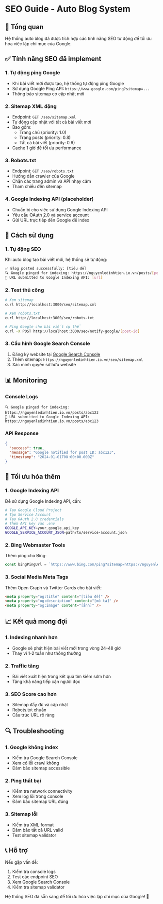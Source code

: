 # SEO Guide - Auto Blog System

## 🎯 Tổng quan

Hệ thống auto blog đã được tích hợp các tính năng SEO tự động để tối ưu hóa việc lập chỉ mục của Google.

## ✅ Tính năng SEO đã implement

### 1. **Tự động ping Google**

- Khi bài viết mới được tạo, hệ thống tự động ping Google
- Sử dụng Google Ping API: `https://www.google.com/ping?sitemap=...`
- Thông báo sitemap có cập nhật mới

### 2. **Sitemap XML động**

- Endpoint: `GET /seo/sitemap.xml`
- Tự động cập nhật với tất cả bài viết mới
- Bao gồm:
  - Trang chủ (priority: 1.0)
  - Trang posts (priority: 0.8)
  - Tất cả bài viết (priority: 0.6)
- Cache 1 giờ để tối ưu performance

### 3. **Robots.txt**

- Endpoint: `GET /seo/robots.txt`
- Hướng dẫn crawler của Google
- Chặn các trang admin và API nhạy cảm
- Tham chiếu đến sitemap

### 4. **Google Indexing API (placeholder)**

- Chuẩn bị cho việc sử dụng Google Indexing API
- Yêu cầu OAuth 2.0 và service account
- Gửi URL trực tiếp đến Google để index

## 🔧 Cách sử dụng

### 1. **Tự động SEO**

Khi auto blog tạo bài viết mới, hệ thống sẽ tự động:

```bash
✅ Blog posted successfully: [tiêu đề]
🔍 Google pinged for indexing: https://nguyenledinhtien.io.vn/posts/[post-id]
📝 URL submitted to Google Indexing API: [url]
```

### 2. **Test thủ công**

```bash
# Xem sitemap
curl http://localhost:3000/seo/sitemap.xml

# Xem robots.txt
curl http://localhost:3000/seo/robots.txt

# Ping Google cho bài viết cụ thể
curl -X POST http://localhost:3000/seo/notify-google/[post-id]
```

### 3. **Cấu hình Google Search Console**

1. Đăng ký website tại [Google Search Console](https://search.google.com/search-console)
2. Thêm sitemap: `https://nguyenledinhtien.io.vn/seo/sitemap.xml`
3. Xác minh quyền sở hữu website

## 📊 Monitoring

### Console Logs

```
🔍 Google pinged for indexing: https://nguyenledinhtien.io.vn/posts/abc123
📝 URL submitted to Google Indexing API: https://nguyenledinhtien.io.vn/posts/abc123
```

### API Response

```json
{
  "success": true,
  "message": "Google notified for post ID: abc123",
  "timestamp": "2024-01-01T08:00:00.000Z"
}
```

## 🚀 Tối ưu hóa thêm

### 1. **Google Indexing API**

Để sử dụng Google Indexing API, cần:

```bash
# Tạo Google Cloud Project
# Tạo Service Account
# Tạo OAuth 2.0 credentials
# Thêm API key vào .env
GOOGLE_API_KEY=your_google_api_key
GOOGLE_SERVICE_ACCOUNT_JSON=path/to/service-account.json
```

### 2. **Bing Webmaster Tools**

Thêm ping cho Bing:

```typescript
const bingPingUrl = `https://www.bing.com/ping?sitemap=https://nguyenledinhtien.io.vn/seo/sitemap.xml`;
```

### 3. **Social Media Meta Tags**

Thêm Open Graph và Twitter Cards cho bài viết:

```html
<meta property="og:title" content="[tiêu đề]" />
<meta property="og:description" content="[mô tả]" />
<meta property="og:image" content="[ảnh]" />
```

## 📈 Kết quả mong đợi

### 1. **Indexing nhanh hơn**

- Google sẽ phát hiện bài viết mới trong vòng 24-48 giờ
- Thay vì 1-2 tuần như thông thường

### 2. **Traffic tăng**

- Bài viết xuất hiện trong kết quả tìm kiếm sớm hơn
- Tăng khả năng tiếp cận người đọc

### 3. **SEO Score cao hơn**

- Sitemap đầy đủ và cập nhật
- Robots.txt chuẩn
- Cấu trúc URL rõ ràng

## 🔍 Troubleshooting

### 1. **Google không index**

- Kiểm tra Google Search Console
- Xem có lỗi crawl không
- Đảm bảo sitemap accessible

### 2. **Ping thất bại**

- Kiểm tra network connectivity
- Xem log lỗi trong console
- Đảm bảo sitemap URL đúng

### 3. **Sitemap lỗi**

- Kiểm tra XML format
- Đảm bảo tất cả URL valid
- Test sitemap validator

## 📞 Hỗ trợ

Nếu gặp vấn đề:

1. Kiểm tra console logs
2. Test các endpoint SEO
3. Xem Google Search Console
4. Kiểm tra sitemap validator

Hệ thống SEO đã sẵn sàng để tối ưu hóa việc lập chỉ mục của Google! 🚀
